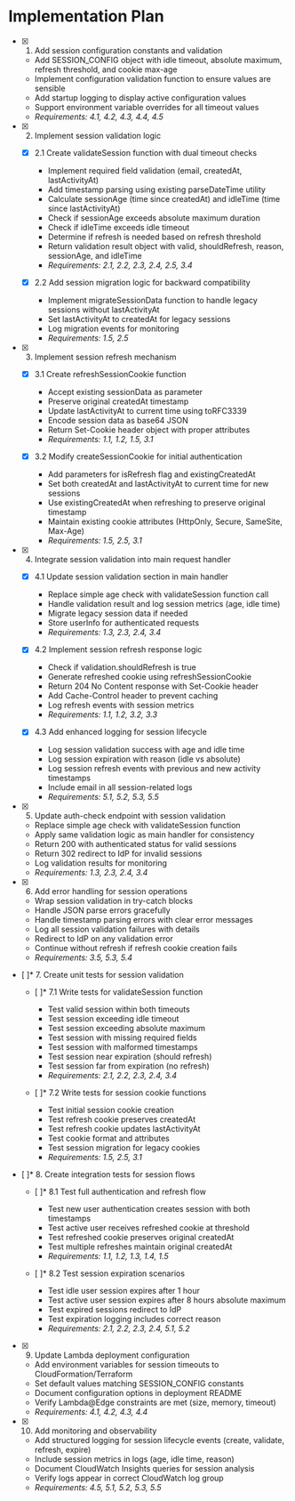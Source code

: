 # Implementation Plan

- [x] 1. Add session configuration constants and validation
  - Add SESSION_CONFIG object with idle timeout, absolute maximum, refresh threshold, and cookie max-age
  - Implement configuration validation function to ensure values are sensible
  - Add startup logging to display active configuration values
  - Support environment variable overrides for all timeout values
  - _Requirements: 4.1, 4.2, 4.3, 4.4, 4.5_

- [x] 2. Implement session validation logic
  - [x] 2.1 Create validateSession function with dual timeout checks
    - Implement required field validation (email, createdAt, lastActivityAt)
    - Add timestamp parsing using existing parseDateTime utility
    - Calculate sessionAge (time since createdAt) and idleTime (time since lastActivityAt)
    - Check if sessionAge exceeds absolute maximum duration
    - Check if idleTime exceeds idle timeout
    - Determine if refresh is needed based on refresh threshold
    - Return validation result object with valid, shouldRefresh, reason, sessionAge, and idleTime
    - _Requirements: 2.1, 2.2, 2.3, 2.4, 2.5, 3.4_

  - [x] 2.2 Add session migration logic for backward compatibility
    - Implement migrateSessionData function to handle legacy sessions without lastActivityAt
    - Set lastActivityAt to createdAt for legacy sessions
    - Log migration events for monitoring
    - _Requirements: 1.5, 2.5_

- [x] 3. Implement session refresh mechanism
  - [x] 3.1 Create refreshSessionCookie function
    - Accept existing sessionData as parameter
    - Preserve original createdAt timestamp
    - Update lastActivityAt to current time using toRFC3339
    - Encode session data as base64 JSON
    - Return Set-Cookie header object with proper attributes
    - _Requirements: 1.1, 1.2, 1.5, 3.1_

  - [x] 3.2 Modify createSessionCookie for initial authentication
    - Add parameters for isRefresh flag and existingCreatedAt
    - Set both createdAt and lastActivityAt to current time for new sessions
    - Use existingCreatedAt when refreshing to preserve original timestamp
    - Maintain existing cookie attributes (HttpOnly, Secure, SameSite, Max-Age)
    - _Requirements: 1.5, 2.5, 3.1_

- [x] 4. Integrate session validation into main request handler
  - [x] 4.1 Update session validation section in main handler
    - Replace simple age check with validateSession function call
    - Handle validation result and log session metrics (age, idle time)
    - Migrate legacy session data if needed
    - Store userInfo for authenticated requests
    - _Requirements: 1.3, 2.3, 2.4, 3.4_

  - [x] 4.2 Implement session refresh response logic
    - Check if validation.shouldRefresh is true
    - Generate refreshed cookie using refreshSessionCookie
    - Return 204 No Content response with Set-Cookie header
    - Add Cache-Control header to prevent caching
    - Log refresh events with session metrics
    - _Requirements: 1.1, 1.2, 3.2, 3.3_

  - [x] 4.3 Add enhanced logging for session lifecycle
    - Log session validation success with age and idle time
    - Log session expiration with reason (idle vs absolute)
    - Log session refresh events with previous and new activity timestamps
    - Include email in all session-related logs
    - _Requirements: 5.1, 5.2, 5.3, 5.5_

- [x] 5. Update auth-check endpoint with session validation
  - Replace simple age check with validateSession function
  - Apply same validation logic as main handler for consistency
  - Return 200 with authenticated status for valid sessions
  - Return 302 redirect to IdP for invalid sessions
  - Log validation results for monitoring
  - _Requirements: 1.3, 2.3, 2.4, 3.4_

- [x] 6. Add error handling for session operations
  - Wrap session validation in try-catch blocks
  - Handle JSON parse errors gracefully
  - Handle timestamp parsing errors with clear error messages
  - Log all session validation failures with details
  - Redirect to IdP on any validation error
  - Continue without refresh if refresh cookie creation fails
  - _Requirements: 3.5, 5.3, 5.4_

- [ ]* 7. Create unit tests for session validation
  - [ ]* 7.1 Write tests for validateSession function
    - Test valid session within both timeouts
    - Test session exceeding idle timeout
    - Test session exceeding absolute maximum
    - Test session with missing required fields
    - Test session with malformed timestamps
    - Test session near expiration (should refresh)
    - Test session far from expiration (no refresh)
    - _Requirements: 2.1, 2.2, 2.3, 2.4, 3.4_

  - [ ]* 7.2 Write tests for session cookie functions
    - Test initial session cookie creation
    - Test refresh cookie preserves createdAt
    - Test refresh cookie updates lastActivityAt
    - Test cookie format and attributes
    - Test session migration for legacy cookies
    - _Requirements: 1.5, 2.5, 3.1_

- [ ]* 8. Create integration tests for session flows
  - [ ]* 8.1 Test full authentication and refresh flow
    - Test new user authentication creates session with both timestamps
    - Test active user receives refreshed cookie at threshold
    - Test refreshed cookie preserves original createdAt
    - Test multiple refreshes maintain original createdAt
    - _Requirements: 1.1, 1.2, 1.3, 1.4, 1.5_

  - [ ]* 8.2 Test session expiration scenarios
    - Test idle user session expires after 1 hour
    - Test active user session expires after 8 hours absolute maximum
    - Test expired sessions redirect to IdP
    - Test expiration logging includes correct reason
    - _Requirements: 2.1, 2.2, 2.3, 2.4, 5.1, 5.2_

- [x] 9. Update Lambda deployment configuration
  - Add environment variables for session timeouts to CloudFormation/Terraform
  - Set default values matching SESSION_CONFIG constants
  - Document configuration options in deployment README
  - Verify Lambda@Edge constraints are met (size, memory, timeout)
  - _Requirements: 4.1, 4.2, 4.3, 4.4_

- [x] 10. Add monitoring and observability
  - Add structured logging for session lifecycle events (create, validate, refresh, expire)
  - Include session metrics in logs (age, idle time, reason)
  - Document CloudWatch Insights queries for session analysis
  - Verify logs appear in correct CloudWatch log group
  - _Requirements: 4.5, 5.1, 5.2, 5.3, 5.5_
